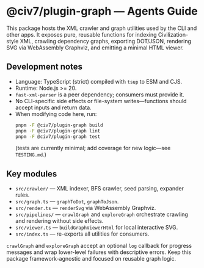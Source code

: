 # @civ7/plugin-graph — Agents Guide

This package hosts the XML crawler and graph utilities used by the CLI and other apps. It exposes pure, reusable functions for indexing Civilization-style XML, crawling dependency graphs, exporting DOT/JSON, rendering SVG via WebAssembly Graphviz, and emitting a minimal HTML viewer.

## Development notes
- Language: TypeScript (strict) compiled with `tsup` to ESM and CJS.
- Runtime: Node.js >= 20.
- `fast-xml-parser` is a peer dependency; consumers must provide it.
- No CLI-specific side effects or file-system writes—functions should accept inputs and return data.
- When modifying code here, run:
  ```bash
  pnpm -F @civ7/plugin-graph build
  pnpm -F @civ7/plugin-graph lint
  pnpm -F @civ7/plugin-graph test
  ```
  (tests are currently minimal; add coverage for new logic—see `TESTING.md`.)

## Key modules
- `src/crawler/` — XML indexer, BFS crawler, seed parsing, expander rules.
- `src/graph.ts` — `graphToDot`, `graphToJson`.
- `src/render.ts` — `renderSvg` via WebAssembly Graphviz.
- `src/pipelines/` — `crawlGraph` and `exploreGraph` orchestrate crawling and rendering without side effects.
- `src/viewer.ts` — `buildGraphViewerHtml` for local interactive SVG.
- `src/index.ts` — re-exports all utilities for consumers.

`crawlGraph` and `exploreGraph` accept an optional `log` callback for progress messages and wrap lower-level failures with descriptive errors. Keep this package framework-agnostic and focused on reusable graph logic.
